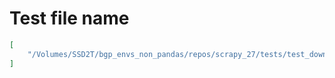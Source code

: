 # Test file name

```json
[
    "/Volumes/SSD2T/bgp_envs_non_pandas/repos/scrapy_27/tests/test_downloadermiddleware_redirect.py"
]
```
